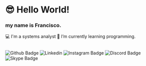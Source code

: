 # 😎 Hello World!
### my name is Francisco.

💻 I'm a systems analyst
📖 I’m currently learning programming.

## 

![Github Badge](https://img.shields.io/badge/GitHub-100000?style=for-the-badge&logo=github&logoColor=white)
![Linkedin](https://img.shields.io/badge/LinkedIn-0077B5?style=for-the-badge&logo=linkedin&logoColor=white)
![Instagram Badge](https://img.shields.io/badge/Instagram-E4405F?style=for-the-badge&logo=instagram&logoColor=white)
![Discord Badge](https://img.shields.io/badge/Discord-7289DA?style=for-the-badge&logo=discord&logoColor=white)
![Skype Badge](https://img.shields.io/badge/Skype-blue?style=for-the-badge&logo=skype&logoColor=white)



<!--
**fcborg3s/fcborg3s** is a ✨ _special_ ✨ repository because its `README.md` (this file) appears on your GitHub profile.

Here are some ideas to get you started:

- 🔭 I’m currently working on ...
- 🌱 I’m currently learning ...
- 👯 I’m looking to collaborate on ...
- 🤔 I’m looking for help with ...
- 💬 Ask me about ...
- 📫 How to reach me: ...
- 😄 Pronouns: ...
- ⚡ Fun fact: ...
-->
